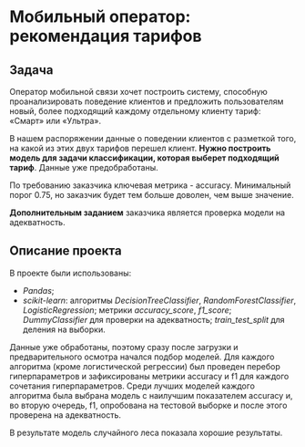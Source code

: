 # Мобильный оператор: рекомендация тарифов

## Задача
Оператор мобильной связи хочет построить систему, способную проанализировать поведение клиентов и предложить пользователям новый, более подходящий каждому отдельному клиенту тариф: «Смарт» или «Ультра».  

В нашем распоряжении данные о поведении клиентов с разметкой того, на какой из этих двух тарифов перешел клиент. __Нужно построить модель для задачи классификации, которая выберет подходящий тариф__. Данные уже предобработаны.  

По требованию заказчика ключевая метрика - accuracy. Минимальный порог 0.75, но заказчик будет тем больше доволен, чем выше значение.

__Дополнительным заданием__ заказчика является проверка модели на адекватность.

## Описание проекта
В проекте были использованы:
- *Pandas*;
- *scikit-learn*: алгоритмы *DecisionTreeClassifier*, *RandomForestClassifier*, *LogisticRegression*; метрики *accuracy_score*, *f1_score*; *DummyClassifier* для проверки на адекватность; *train_test_split* для деления на выборки.

Данные уже обработаны, поэтому сразу после загрузки и предварительного осмотра начался подбор моделей. Для каждого алгоритма (кроме логистической регрессии) был проведен перебор гиперпараметров и зафиксированы метрики accuracy и f1 для каждого сочетания гиперпараметров. Среди лучших моделей каждого алгоритма была выбрана модель с наилучшим показателем accuracy и, во вторую очередь, f1, опробована на тестовой выборке и после этого проверена на адекватность. 

В результате модель случайного леса показала хорошие результаты. 
